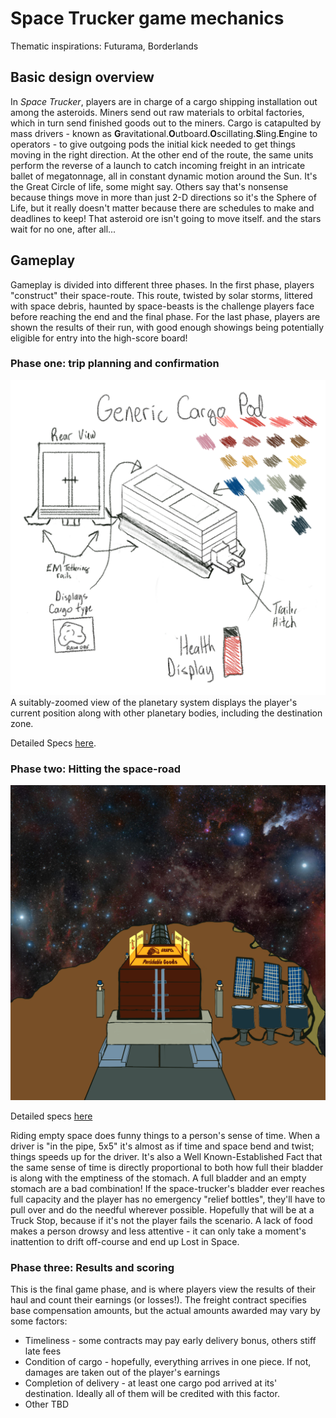 # Space Trucker game mechanics

Thematic inspirations: Futurama, Borderlands

## Basic design overview

In _Space Trucker_, players are in charge of a cargo shipping installation out among the asteroids. Miners send out raw materials to orbital factories, which in turn send finished goods out to the miners. Cargo is catapulted by mass drivers - known as **G**ravitational.**O**utboard.**O**scillating.**S**ling.**E**ngine to operators - to give outgoing pods the initial kick needed to get things moving in the right direction. At the other end of the route, the same units perform the reverse of a launch to catch incoming freight in an intricate ballet of megatonnage, all in constant dynamic motion around the Sun. It's the Great Circle of life, some might say. Others say that's nonsense because things move in more than just 2-D directions so it's the Sphere of Life, but it really doesn't matter because there are schedules to make and deadlines to keep! That asteroid ore isn't going to move itself. and the stars wait for no one, after all...

## Gameplay

Gameplay is divided into different three phases. In the first phase, players "construct" their space-route. This route, twisted by solar storms, littered with space debris, haunted by space-beasts is the challenge players face before reaching the end and the final phase. For the last phase, players are shown the results of their run, with good enough showings being potentially eligible for entry into the high-score board!

### Phase one: trip planning and confirmation

![cargo-pod-concept](cargo-pod-concept.png)
A suitably-zoomed view of the planetary system displays the player's current position along with other planetary bodies, including the destination zone.

Detailed Specs [here](phase-one-spec.md).

### Phase two: Hitting the space-road

![mass-driver-launch-concept](mass-driver-concept.png)

Detailed specs [here](phase-two-spec.md)

Riding empty space does funny things to a person's sense of time. When a driver is "in the pipe, 5x5" it's almost as if time and space bend and twist; things speeds up for the driver. It's also a Well Known-Established Fact that the same sense of time is directly proportional to both how full their bladder is along with the emptiness of the stomach. A full bladder and an empty stomach are a bad combination! If the space-trucker's bladder ever reaches full capacity and the player has no emergency "relief bottles", they'll have to pull over and do the needful wherever possible. Hopefully that will be at a Truck Stop, because if it's not the player fails the scenario. A lack of food makes a person drowsy and less attentive - it can only take a moment's inattention to drift off-course and end up Lost in Space.

### Phase three: Results and scoring

This is the final game phase, and is where players view the results of their haul and count their earnings (or losses!). The freight contract specifies base compensation amounts, but the actual amounts awarded may vary by some factors:

* Timeliness - some contracts may pay early delivery bonus, others stiff late fees
* Condition of cargo - hopefully, everything arrives in one piece. If not, damages are taken out of the player's earnings
* Completion of delivery - at least one cargo pod arrived at its' destination. Ideally all of them will be credited with this factor.
* Other TBD
